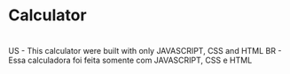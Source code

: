 # Calculator
#
#
US - This calculator were built with only JAVASCRIPT, CSS and HTML
BR - Essa calculadora foi feita somente com JAVASCRIPT, CSS e HTML

